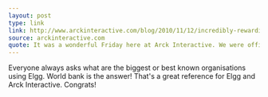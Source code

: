 ```yaml
---
layout: post
type: link
link: http://www.arckinteractive.com/blog/2010/11/12/incredibly-rewarding-friday-arck/
source: arckinteractive.com
quote: It was a wonderful Friday here at Arck Interactive. We were officially approved as a development vendor for the World Bank. Starting next week, we’ll be developing custom social networking functionalty to improve the information architecture of their internal Elgg-based social network.
---
```


Everyone always asks what are the biggest or best known organisations using Elgg. 
World bank is the answer! That's a great reference for Elgg and Arck Interactive. 
Congrats!